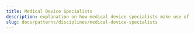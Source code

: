 ```yaml
---
title: Medical Device Specialists
description: explanation on how medical device specialists make use of surveilr.
slug: docs/patterns/disciplines/medical-device-specialists
---
```

